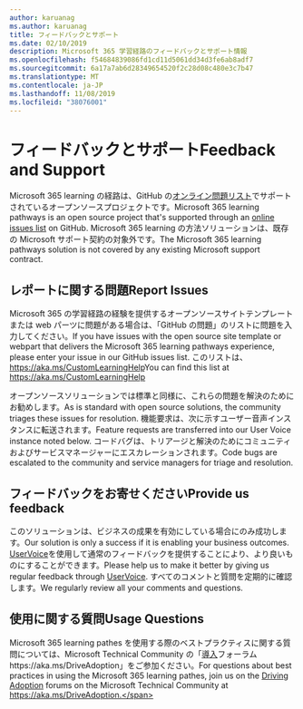 ```yaml
---
author: karuanag
ms.author: karuanag
title: フィードバックとサポート
ms.date: 02/10/2019
description: Microsoft 365 学習経路のフィードバックとサポート情報
ms.openlocfilehash: f54684839086fd1cd11d5061dd34d3fe6ab8adf7
ms.sourcegitcommit: 6a17a7ab6d28349654520f2c28d08c480e3c7b47
ms.translationtype: MT
ms.contentlocale: ja-JP
ms.lasthandoff: 11/08/2019
ms.locfileid: "38076001"
---
```

# <a name="feedback-and-support"></a><span data-ttu-id="27f60-103">フィードバックとサポート</span><span class="sxs-lookup"><span data-stu-id="27f60-103">Feedback and Support</span></span>

<span data-ttu-id="27f60-104">Microsoft 365 learning の経路は、GitHub の[オンライン問題リスト](https://aka.ms/CustomLearningHelp)でサポートされているオープンソースプロジェクトです。</span><span class="sxs-lookup"><span data-stu-id="27f60-104">Microsoft 365 learning pathways is an open source project that's supported through an [online issues list](https://aka.ms/CustomLearningHelp) on GitHub.</span></span> <span data-ttu-id="27f60-105">Microsoft 365 learning の方法ソリューションは、既存の Microsoft サポート契約の対象外です。</span><span class="sxs-lookup"><span data-stu-id="27f60-105">The Microsoft 365 learning pathways solution is not covered by any existing Microsoft support contract.</span></span>  

## <a name="report-issues"></a><span data-ttu-id="27f60-106">レポートに関する問題</span><span class="sxs-lookup"><span data-stu-id="27f60-106">Report Issues</span></span>

<span data-ttu-id="27f60-107">Microsoft 365 の学習経路の経験を提供するオープンソースサイトテンプレートまたは web パーツに問題がある場合は、「GitHub の問題」のリストに問題を入力してください。</span><span class="sxs-lookup"><span data-stu-id="27f60-107">If you have issues with the open source site template or webpart that delivers the Microsoft 365 learning pathways experience, please enter your issue in our GitHub issues list.</span></span>  <span data-ttu-id="27f60-108">このリストは、https://aka.ms/CustomLearningHelp</span><span class="sxs-lookup"><span data-stu-id="27f60-108">You can find this list at https://aka.ms/CustomLearningHelp</span></span>  

<span data-ttu-id="27f60-109">オープンソースソリューションでは標準と同様に、これらの問題を解決のためにお勧めします。</span><span class="sxs-lookup"><span data-stu-id="27f60-109">As is standard with open source solutions, the community triages these issues for resolution.</span></span> <span data-ttu-id="27f60-110">機能要求は、次に示すユーザー音声インスタンスに転送されます。</span><span class="sxs-lookup"><span data-stu-id="27f60-110">Feature requests are transferred into our User Voice instance noted below.</span></span> <span data-ttu-id="27f60-111">コードバグは、トリアージと解決のためにコミュニティおよびサービスマネージャーにエスカレーションされます。</span><span class="sxs-lookup"><span data-stu-id="27f60-111">Code bugs are escalated to the community and service managers for triage and resolution.</span></span>  

## <a name="provide-us-feedback"></a><span data-ttu-id="27f60-112">フィードバックをお寄せください</span><span class="sxs-lookup"><span data-stu-id="27f60-112">Provide us feedback</span></span>

<span data-ttu-id="27f60-113">このソリューションは、ビジネスの成果を有効にしている場合にのみ成功します。</span><span class="sxs-lookup"><span data-stu-id="27f60-113">Our solution is only a success if it is enabling your business outcomes.</span></span>  <span data-ttu-id="27f60-114">[UserVoice](https://go.microsoft.com/fwlink/?linkid=2109552)を使用して通常のフィードバックを提供することにより、より良いものにすることができます。</span><span class="sxs-lookup"><span data-stu-id="27f60-114">Please help us to make it better by giving us regular feedback through  [UserVoice](https://go.microsoft.com/fwlink/?linkid=2109552).</span></span>  <span data-ttu-id="27f60-115">すべてのコメントと質問を定期的に確認します。</span><span class="sxs-lookup"><span data-stu-id="27f60-115">We regularly review all your comments and questions.</span></span> 

## <a name="usage-questions"></a><span data-ttu-id="27f60-116">使用に関する質問</span><span class="sxs-lookup"><span data-stu-id="27f60-116">Usage Questions</span></span>

<span data-ttu-id="27f60-117">Microsoft 365 learning pathes を使用する際のベストプラクティスに関する質問については、Microsoft Technical Community の「[導入](https://aka.ms/DriveAdoption)フォーラムhttps://aka.ms/DriveAdoption」をご参加ください。</span><span class="sxs-lookup"><span data-stu-id="27f60-117">For questions about best practices in using the Microsoft 365 learning pathes, join us on the [Driving Adoption](https://aka.ms/DriveAdoption) forums on the Microsoft Technical Community at https://aka.ms/DriveAdoption.</span></span> 

